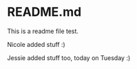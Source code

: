 # README.md

This is a readme file test.



Nicole added stuff :)

Jessie added stuff too, today on Tuesday :)

